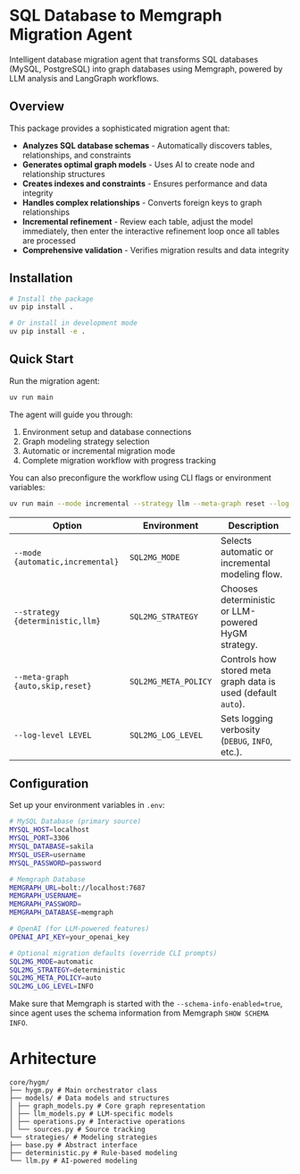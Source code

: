 # SQL Database to Memgraph Migration Agent

Intelligent database migration agent that transforms SQL databases (MySQL, PostgreSQL) into graph databases using Memgraph, powered by LLM analysis and LangGraph workflows.

## Overview

This package provides a sophisticated migration agent that:

- **Analyzes SQL database schemas** - Automatically discovers tables, relationships, and constraints
- **Generates optimal graph models** - Uses AI to create node and relationship structures
- **Creates indexes and constraints** - Ensures performance and data integrity
- **Handles complex relationships** - Converts foreign keys to graph relationships
- **Incremental refinement** - Review each table, adjust the model
  immediately, then enter the interactive refinement loop once all tables
  are processed
- **Comprehensive validation** - Verifies migration results and data integrity

## Installation

```bash
# Install the package
uv pip install .

# Or install in development mode
uv pip install -e .
```

## Quick Start

Run the migration agent:

```bash
uv run main
```

The agent will guide you through:

1. Environment setup and database connections
2. Graph modeling strategy selection
3. Automatic or incremental migration mode
4. Complete migration workflow with progress tracking

You can also preconfigure the workflow using CLI flags or environment variables:

```bash
uv run main --mode incremental --strategy llm --meta-graph reset --log-level DEBUG
```

| Option                           | Environment          | Description                                                   |
| -------------------------------- | -------------------- | ------------------------------------------------------------- |
| `--mode {automatic,incremental}` | `SQL2MG_MODE`        | Selects automatic or incremental modeling flow.               |
| `--strategy {deterministic,llm}` | `SQL2MG_STRATEGY`    | Chooses deterministic or LLM-powered HyGM strategy.           |
| `--meta-graph {auto,skip,reset}` | `SQL2MG_META_POLICY` | Controls how stored meta graph data is used (default `auto`). |
| `--log-level LEVEL`              | `SQL2MG_LOG_LEVEL`   | Sets logging verbosity (`DEBUG`, `INFO`, etc.).               |

## Configuration

Set up your environment variables in `.env`:

```bash
# MySQL Database (primary source)
MYSQL_HOST=localhost
MYSQL_PORT=3306
MYSQL_DATABASE=sakila
MYSQL_USER=username
MYSQL_PASSWORD=password

# Memgraph Database
MEMGRAPH_URL=bolt://localhost:7687
MEMGRAPH_USERNAME=
MEMGRAPH_PASSWORD=
MEMGRAPH_DATABASE=memgraph

# OpenAI (for LLM-powered features)
OPENAI_API_KEY=your_openai_key

# Optional migration defaults (override CLI prompts)
SQL2MG_MODE=automatic
SQL2MG_STRATEGY=deterministic
SQL2MG_META_POLICY=auto
SQL2MG_LOG_LEVEL=INFO
```

Make sure that Memgraph is started with the `--schema-info-enabled=true`, since agent uses the schema information from Memgraph `SHOW SCHEMA INFO`.

# Arhitecture

```
core/hygm/
├── hygm.py # Main orchestrator class
├── models/ # Data models and structures
│ ├── graph_models.py # Core graph representation
│ ├── llm_models.py # LLM-specific models
│ ├── operations.py # Interactive operations
│ └── sources.py # Source tracking
└── strategies/ # Modeling strategies
├── base.py # Abstract interface
├── deterministic.py # Rule-based modeling
└── llm.py # AI-powered modeling
```
